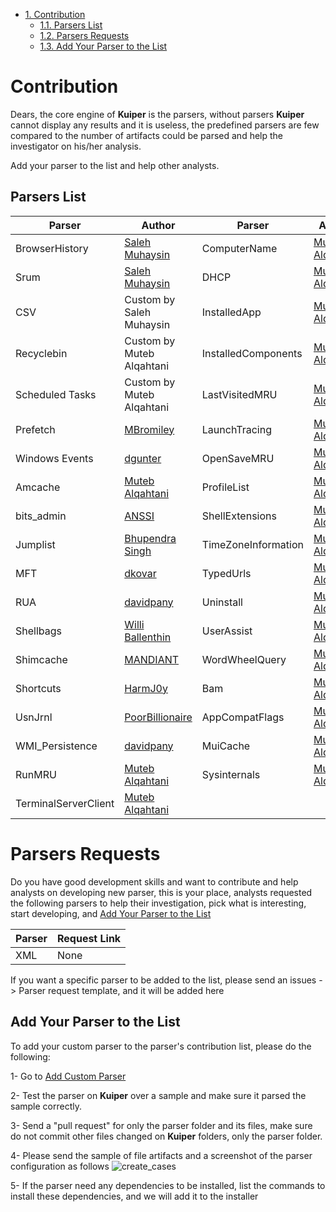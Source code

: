 
- [1. Contribution](#Contribution)
  - [1.1. Parsers List](#Parsers-List)
  - [1.2. Parsers Requests](#Parsers-Requests)
  - [1.3. Add Your Parser to the List](#Add-Your-Parser-to-the-List)


# Contribution

Dears, the core engine of **Kuiper** is the parsers, without parsers **Kuiper** cannot display any results and it is useless, the predefined parsers are few compared to the number of artifacts could be parsed and help the investigator on his/her analysis.

Add your parser to the list and help other analysts.



## Parsers List

Parser 		         | Author																	| Parser		| Author
-----------------   | ------------------------------------------------------------------------- | ------------ | ---
BrowserHistory      | [Saleh Muhaysin](https://github.com/salehmuhaysin/BrowserHistory_ELK)		| ComputerName        | [Muteb Alqahtani](https://github.com/muteb/RegSkewer)
Srum                | [Saleh Muhaysin](https://github.com/salehmuhaysin/SRUM_parser)			|DHCP                | [Muteb Alqahtani](https://github.com/muteb/RegSkewer)
CSV                 | Custom by Saleh Muhaysin													|InstalledApp        | [Muteb Alqahtani](https://github.com/muteb/RegSkewer)
Recyclebin          | Custom by Muteb Alqahtani													|InstalledComponents | [Muteb Alqahtani](https://github.com/muteb/RegSkewer)
Scheduled Tasks     | Custom by Muteb Alqahtani													|LastVisitedMRU      | [Muteb Alqahtani](https://github.com/muteb/RegSkewer)
Prefetch            | [MBromiley](https://github.com/bromiley/tools/tree/master/win10_prefetch)	|LaunchTracing       | [Muteb Alqahtani](https://github.com/muteb/RegSkewer)
Windows Events      | [dgunter](https://github.com/dgunter/evtxtoelk)							|OpenSaveMRU         | [Muteb Alqahtani](https://github.com/muteb/RegSkewer)
Amcache	            | [Muteb Alqahtani](https://github.com/muteb/RegSkewer)						|ProfileList         | [Muteb Alqahtani](https://github.com/muteb/RegSkewer)
bits_admin          | [ANSSI](https://github.com/ANSSI-FR/bits_parser)							|ShellExtensions     | [Muteb Alqahtani](https://github.com/muteb/RegSkewer)
Jumplist            | [Bhupendra Singh](https://github.com/Bhupipal/JumpListParser)				|TimeZoneInformation | [Muteb Alqahtani](https://github.com/muteb/RegSkewer)
MFT                 | [dkovar](https://github.com/dkovar/analyzeMFT)							|TypedUrls           | [Muteb Alqahtani](https://github.com/muteb/RegSkewer)
RUA                 | [davidpany](https://github.com/davidpany/WMI_Forensics)					|Uninstall           | [Muteb Alqahtani](https://github.com/muteb/RegSkewer)
Shellbags           | [Willi Ballenthin](https://github.com/williballenthin/shellbags)			|UserAssist          | [Muteb Alqahtani](https://github.com/muteb/RegSkewer)
Shimcache           | [MANDIANT](https://github.com/mandiant/ShimCacheParser)					|WordWheelQuery      | [Muteb Alqahtani](https://github.com/muteb/RegSkewer)
Shortcuts           | [HarmJ0y](https://github.com/HarmJ0y/pylnker)								|Bam                 | [Muteb Alqahtani](https://github.com/muteb/RegSkewer)
UsnJrnl             | [PoorBillionaire](https://github.com/PoorBillionaire/USN-Journal-Parser)	|AppCompatFlags      | [Muteb Alqahtani](https://github.com/muteb/RegSkewer)
WMI_Persistence     | [davidpany](https://github.com/davidpany/WMI_Forensics) | MuiCache            | [Muteb Alqahtani](https://github.com/muteb/RegSkewer)
RunMRU              | [Muteb Alqahtani](https://github.com/muteb/RegSkewer) | Sysinternals        | [Muteb Alqahtani](https://github.com/muteb/RegSkewer)
TerminalServerClient| [Muteb Alqahtani](https://github.com/muteb/RegSkewer)



# Parsers Requests

Do you have good development skills and want to contribute and help analysts on developing new parser, this is your place, analysts requested the following parsers to help their investigation, pick what is interesting, start developing, and [Add Your Parser to the List](#Add-Your-Parser-to-the-List)

Parser  | Request Link
------- | ------
XML		| None


If you want a specific parser to be added to the list, please send an issues -> Parser request template, and it will be added here



## Add Your Parser to the List

To add your custom parser to the parser's contribution list, please do the following:

1- Go to [Add Custom Parser](https://github.com/DFIRKuiper/Kuiper/wiki/Add-Custom-Parser)

2- Test the parser on **Kuiper** over a sample and make sure it parsed the sample correctly.

3- Send a "pull request" for only the parser folder and its files, make sure do not commit other files changed on **Kuiper** folders, only the parser folder.

4- Please send the sample of file artifacts and a screenshot of the parser configuration as follows
![create_cases](https://github.com/DFIRKuiper/Kuiper/blob/master/img/parser_details.png?raw=true)

5- If the parser need any dependencies to be installed, list the commands to install these dependencies, and we will add it to the installer

